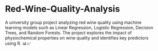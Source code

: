 # Red-Wine-Quality-Analysis
A university group project analyzing red wine quality using machine learning models such as Linear Regression, Logistic Regression, Decision Trees, and Random Forests. The project explores the impact of physiochemical properties on wine quality and identifies key predictors using R. 📊📈
